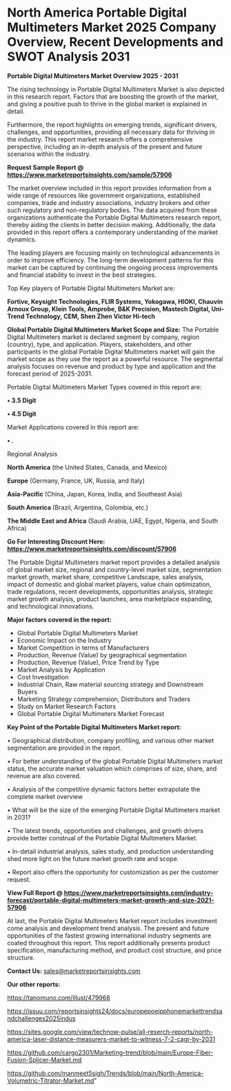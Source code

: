 # North America Portable Digital Multimeters Market 2025 Company Overview, Recent Developments and SWOT Analysis 2031

<Strong> Portable Digital Multimeters Market Overview 2025 - 2031</strong>

The rising technology in Portable Digital Multimeters Market is also depicted in this research report. Factors that are boosting the growth of the market, and giving a positive push to thrive in the global market is explained in detail.

Furthermore, the report highlights on emerging trends, significant drivers, challenges, and opportunities, providing all necessary data for thriving in the industry. This report market research offers a comprehensive perspective, including an in-depth analysis of the present and future scenarios within the industry.

<strong>Request Sample Report @ <a href=https://www.marketreportsinsights.com/sample/57906>https://www.marketreportsinsights.com/sample/57906</a></strong>

The market overview included in this report provides information from a wide range of resources like government organizations, established companies, trade and industry associations, industry brokers and other such regulatory and non-regulatory bodies. The data acquired from these organizations authenticate the Portable Digital Multimeters research report, thereby aiding the clients in better decision making. Additionally, the data provided in this report offers a contemporary understanding of the market dynamics.

The leading players are focusing mainly on technological advancements in order to improve efficiency. The long-term development patterns for this market can be captured by continuing the ongoing process improvements and financial stability to invest in the best strategies.

Top Key players of Portable Digital Multimeters Market are:

<strong>Fortive, Keysight Technologies, FLIR Systems, Yokogawa, HIOKI, Chauvin Arnoux Group, Klein Tools, Amprobe, B&K Precision, Mastech Digital, Uni-Trend Technology, CEM, Shen Zhen Victor Hi-tech</strong>

<strong><b>Global Portable Digital Multimeters Market Scope and Size:</b></strong>
The Portable Digital Multimeters market is declared segment by company, region (country), type, and application. Players, stakeholders, and other participants in the global Portable Digital Multimeters market will gain the market scope as they use the report as a powerful resource. The segmental analysis focuses on revenue and product by type and application and the forecast period of 2025-2031.

Portable Digital Multimeters Market Types covered in this report are:

<strong>• 3.5 Digit

• 4.5 Digit</strong>

Market Applications covered in this report are:

<strong>• .</strong> 

Regional Analysis

<strong>North America</strong> (the United States, Canada, and Mexico)

<strong>Europe</strong> (Germany, France, UK, Russia, and Italy)

<strong>Asia-Pacific</strong> (China, Japan, Korea, India, and Southeast Asia)

<strong>South America</strong> (Brazil, Argentina, Colombia, etc.)

<strong>The Middle East and Africa</strong> (Saudi Arabia, UAE, Egypt, Nigeria, and South Africa)

<strong>Go For Interesting Discount Here: <a href=https://www.marketreportsinsights.com/discount/57906>https://www.marketreportsinsights.com/discount/57906</a></strong>

The Portable Digital Multimeters market report provides a detailed analysis of global market size, regional and country-level market size, segmentation market growth, market share, competitive Landscape, sales analysis, impact of domestic and global market players, value chain optimization, trade regulations, recent developments, opportunities analysis, strategic market growth analysis, product launches, area marketplace expanding, and technological innovations.

<strong><b>Major factors covered in the report:</b></strong>
<ul>
  <li>Global Portable Digital Multimeters Market </li>
  <li>Economic Impact on the Industry</li>
  <li>Market Competition in terms of Manufacturers</li>
  <li>Production, Revenue (Value) by geographical segmentation</li>
  <li>Production, Revenue (Value), Price Trend by Type</li>
  <li>Market Analysis by Application</li>
  <li>Cost Investigation</li>
  <li>Industrial Chain, Raw material sourcing strategy and Downstream Buyers</li>
  <li>Marketing Strategy comprehension, Distributors and Traders</li>
  <li>Study on Market Research Factors</li>
  <li>Global Portable Digital Multimeters Market Forecast</li>
</ul>

<strong><b>Key Point of the Portable Digital Multimeters Market report:</b></strong>

• Geographical distribution, company profiling, and various other market segmentation are provided in the report.

• For better understanding of the global Portable Digital Multimeters market status, the accurate market valuation which comprises of size, share, and revenue are also covered.

• Analysis of the competitive dynamic factors better extrapolate the complete market overview

• What will be the size of the emerging Portable Digital Multimeters market in 2031?

• The latest trends, opportunities and challenges, and growth drivers provide better construal of the Portable Digital Multimeters Market.

• In-detail industrial analysis, sales study, and production understanding shed more light on the future market growth rate and scope.

• Report also offers the opportunity for customization as per the customer request.

<strong><b>View Full Report @ <a href=https://www.marketreportsinsights.com/industry-forecast/portable-digital-multimeters-market-growth-and-size-2021-57906>https://www.marketreportsinsights.com/industry-forecast/portable-digital-multimeters-market-growth-and-size-2021-57906</a></b></strong>


At last, the Portable Digital Multimeters Market report includes investment come analysis and development trend analysis. The present and future opportunities of the fastest growing international industry segments are coated throughout this report. This report additionally presents product specification, manufacturing method, and product cost structure, and price structure.

<strong>Contact Us:</strong>
sales@marketreportsinsights.com

<strong>Our other reports:</strong>

<a href=https://tanomuno.com/illust/479968>https://tanomuno.com/illust/479968</a>

<a href=https://issuu.com/reportsinsights24/docs/europepoeipphonemarkettrendsandchallenges2025indus>https://issuu.com/reportsinsights24/docs/europepoeipphonemarkettrendsandchallenges2025indus</a>

<a href=https://sites.google.com/view/technow-pulse/all-reserch-reports/north-america-laser-distance-measurers-market-to-witness-7-2-cagr-by-2031>https://sites.google.com/view/technow-pulse/all-reserch-reports/north-america-laser-distance-measurers-market-to-witness-7-2-cagr-by-2031</a>

<a href=https://github.com/cargo2301/Marketing-trend/blob/main/Europe-Fiber-Fusion-Splicer-Market.md>https://github.com/cargo2301/Marketing-trend/blob/main/Europe-Fiber-Fusion-Splicer-Market.md</a>

<a href=https://github.com/manmeet5sigh/Trends/blob/main/North-America-Volumetric-Titrator-Market.md>https://github.com/manmeet5sigh/Trends/blob/main/North-America-Volumetric-Titrator-Market.md</a>"
